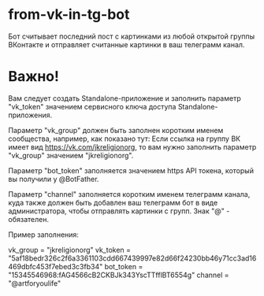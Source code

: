 # from-vk-in-tg-bot
Бот считывает последний пост с картинками из любой открытой группы ВКонтакте и отправляет считанные картинки в ваш телеграмм канал.
# Важно!
Вам следует создать Standalone-приложение и заполнить
параметр "vk_token" значением сервисного ключа доступа
Standalone-приложения.

Параметр "vk_group" должен быть заполнен коротким именем сообщества, например, как показано тут:
Если ссылка на группу ВК имеет вид https://vk.com/jkreligionorg, то вам нужно заполнить параметр
"vk_group" значением "jkreligionorg".

Параметр "bot_token" заполняется значением https API токена, который вы получили у @BotFather.

Параметр "channel" заполняется коротким именем телеграмм канала, куда также должен быть добавлен
ваш телеграмм бот в виде администратора, чтобы отправлять картинки с групп. Знак "@" - обязателен.

Пример заполнения:

vk_group = "jkreligionorg"
vk_token = "5af18bedr326c2f6a3361103cdd667439997e82d66f24230bb46y71cc3ad16469dbfc453f7ebed3c3fb34"
bot_token = "15345546968:fAG4566cB2CKBJk343YscTTfflBT6554g"
channel = "@artforyoulife"
